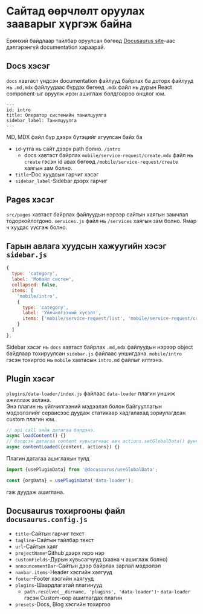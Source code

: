 # Сайтад өөрчлөлт оруулах зааварыг хүргэж байна

Ерөнхий байдлаар тайлбар оруулсан бөгөөд [Docusaurus site](https://v2.docusaurus.io/)-аас дэлгэрэнгүй documentation хараарай.

## Docs хэсэг

`docs` хавтаст үндсэн documentation файлууд байрлах ба доторх файлууд нь `.md,mdx` файлуудаас бүрдэх бөгөөд `.mdx` файл нь дурын React component-ыг оруулж ирэн ашиглаж болдгоороо онцлог юм.

```text
---
id: intro
title: Оператор системийн танилцуулга
sidebar_label: Танилцуулга
---
```

MD, MDX файл бүр дээрх бүтэцийг агуулсан байх ба

- `id`-утга нь сайт дээрх path болно. `/intro`
  - docs хавтаст байрлах `mobile/service-request/create.mdx` файл нь `create` гэсэн id авах бөгөөд `/mobile/service-request/create` хаягын зам болно.
- `title`-Doc хуудсын гарчиг хэсэг
- `sidebar_label`-Sidebar дээрх гарчиг

## Pages хэсэг

`src/pages` хавтаст байрлах файлуудын нэрээр сайтын хаягын замчлал тодорхойлогдоно. `services.js` файл нь `/services` хаягын зам болно.
Ямар ч хуудас үүсгэж болно.

## Гарын авлага хуудсын хажуугийн хэсэг `sidebar.js`

```javascript
{
  type: 'category',
  label: 'Мобайл систем',
  collapsed: false,
  items: [
    'mobile/intro',
    {
      type: 'category',
      label: 'Үйлчилгээний хүсэлт',
      items: ['mobile/service-request/list', 'mobile/service-request/create', 'mobile/service-request/detail']
    }
  ]
},
```

Sidebar хэсэг нь `docs` хавтаст байрлах `.md,mdx` файлуудын нэрээр object байдлаар тохируулсан `sidebar.js` файлаас уншигдана.
`mobile/intro` гэсэн тохиргоо нь `mobile` хавтасын `intro.md` файлыг илтгэнэ.

## Plugin хэсэг

`plugins/data-loader/index.js` файлаас `data-loader` плагин уншиж ажиллаж эхлэнэ.  
Энэ плагин нь үйлчилгээний мэдээлэл болон байгууллагын мэдээлэлийг сервисээс дуудаж статикаар хадгалахад зориулагдсан custom плагин юм.

```javascript
// api call хийж датагаа бэлдэнэ.
async loadContent() {}
// бэлдсэн датагаа content хувьсагчаас авч actions.setGlobalData() функцээр статик файлруу хадгална.
async contentLoaded({content, actions}) {} 
```

Плагин датагаа ашиглахын тулд

```javascript
import {usePluginData} from '@docusaurus/useGlobalData';

const {orgData} = usePluginData('data-loader');
```

гэж дуудаж ашиглана.

## Docusaurus тохиргооны файл `docusaurus.config.js`

- `title`-Сайтын гарчиг текст
- `tagline`-Сайтын тайлбар текст
- `url`-Сайтын хаяг
- `projectName`-Github дээрх repo нэр
- `customFields`-Дурын хувьсагчууд (хаана ч ашиглаж болно)
- `announcementBar`-Сайтын дээр байрлах зарлал мэдээлэл
- `navbar.items`-Header хэсгийн хаягууд
- `footer`-Footer хэсгийн хаягууд
- `plugins`-Шаардлагатай плагинууд
  - `path.resolve(__dirname, 'plugins', 'data-loader')`- `data-loader` гэсэн Custom-оор ашиглагдах плагин
- `presets`-Docs, Blog хэсгийн тохиргоо
